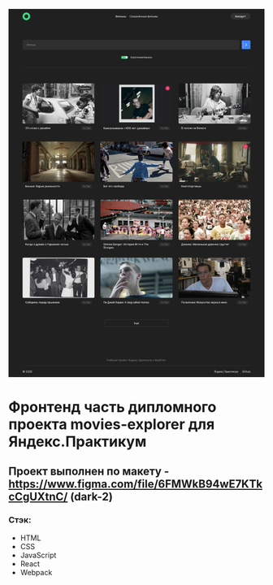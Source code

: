 ![Превью](https://github.com/s1ckgit/movies-explorer-frontend/blob/main/RESULT_MAIN.png)

# Фронтенд часть дипломного проекта movies-explorer для Яндекс.Практикум

## Проект выполнен по макету - https://www.figma.com/file/6FMWkB94wE7KTkcCgUXtnC/ (dark-2)

### Стэк:
* HTML
* CSS
* JavaScript
* React
* Webpack



